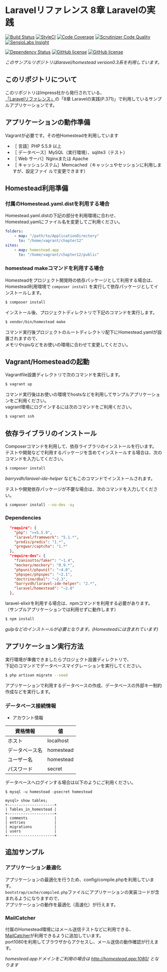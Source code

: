 # Laravelリファレンス 8章 Laravelの実践

[![Build Status](http://img.shields.io/travis/laravel-jp-reference/chapter8/master.svg?style=flat-square)](https://travis-ci.org/laravel-jp-reference/chapter8)
[![StyleCI](https://styleci.io/repos/48643492/shield)](https://styleci.io/repos/48643492)
[![Code Coverage](https://img.shields.io/scrutinizer/coverage/g/laravel-jp-reference/chapter8/master.svg?style=flat-square)](https://scrutinizer-ci.com/g/laravel-jp-reference/chapter8/?branch=master)
[![Scrutinizer Code Quality](https://img.shields.io/scrutinizer/g/laravel-jp-reference/chapter8/master.svg?style=flat-square)](https://scrutinizer-ci.com/g/laravel-jp-reference/chapter8/?branch=master)
[![SensioLabs Insight](https://img.shields.io/sensiolabs/i/cc9e553f-b833-4fb5-b2cf-89ec344a86e9.svg?style=flat-square)](https://insight.sensiolabs.com/projects/cc9e553f-b833-4fb5-b2cf-89ec344a86e9)

[![Dependency Status](https://www.versioneye.com/user/projects/56868b4ceb4f470030000786/badge.svg?style=flat)](https://www.versioneye.com/user/projects/56868b4ceb4f470030000786)
[![GitHub license](https://img.shields.io/github/license/laravel-jp-reference/chapter8.svg?style=flat-square)](https://github.com/laravel-jp-reference/chapter8/blob/master/LICENSE)
[![GitHub license](https://img.shields.io/badge/laravel--jp--reference-chapter8-orange.svg?style=flat-square)](https://github.com/laravel-jp-reference/chapter8)

*このサンプルリポジトリはlaravel/homestead version0.3系を利用しています。*

## このリポジトリについて
このリポジトリはImpress社から発行されている、  
[「Laravelリファレンス」](http://book.impress.co.jp/books/1114101107)の「8章 Laravelの実践(P.371)」で利用しているサンプルアプリケーションです。

## アプリケーションの動作準備
Vagrantが必要です。その他Homesteadを利用しています

 - ［ 言語］PHP 5.5.9 以上
 - ［ データベース］MySQL（実行環境）、sqlite3（テスト）
 - ［ Web サーバ］Nginxまたは Apache
 - ［ キャッシュシステム］Memcached（キャッシュやセッションに利用しますが、設定ファイ
ルで変更できます）

## Homestead利用準備

### 付属のHomestead.yaml.distを利用する場合

Homestead.yaml.distの下記の部分を利用環境に合わせ、    
Homestead.yamlにファイル名を変更してご利用ください。

```yaml
folders:
    - map: "/path/to/ApplicationDirectory"
      to: "/home/vagrant/chapter12"
sites:
    - map: homestead.app
      to: "/home/vagrant/chapter12/public"
```

### homestead makeコマンドを利用する場合
Homesteadをプロジェクト開発時の依存パッケージとして利用する場合は、  
Homestead利用環境で `composer install` を実行して依存パッケージとしてインストールします。  

```bash
$ composer install
```

インストール後、プロジェクトディレクトリで下記のコマンドを実行します。  

```bash
$ vendor/bin/homestead make
```

コマンド実行後プロジェクトのルートディレクトリ配下にHomestead.yamlが設置されますので、  
メモリやcpuなどをお使いの環境に合わせて変更してください。

## Vagrant/Homesteadの起動

Vagrantfile設置ディレクトリで次のコマンドを実行します。  

```bash
$ vagrant up
```

コマンド実行後はお使いの環境でhostsなどを利用してサンプルアプリケーションをご利用ください。  
vagrant環境にログインするには次のコマンドをご利用ください。

```bash
$ vagrant ssh
```

## 依存ライブラリのインストール

Composerコマンドを利用して、依存ライブラリのインストールを行います。  
テストや開発などで利用するパッケージを含めてインストールする場合は、次のコマンドを入力してください。  
```bash
$ composer install
```

*barryvdh/laravel-ide-helper* などもこのコマンドでインストールされます。  

テストや開発依存パッケージが不要な場合は、次のコマンドを入力してください。  

```bash
$ composer install --no-dev -o;
```

### Dependencies
```json
  "require": {
    "php": ">=5.5.9",
    "laravel/framework": "5.1.*",
    "predis/predis": "1.*",
    "gregwar/captcha": "1.*"
  },
  "require-dev": {
    "fzaninotto/faker": "~1.4",
    "mockery/mockery": "0.9.*",
    "phpunit/phpunit": "~4.0",
    "phpspec/phpspec": "~2.1",
    "doctrine/dbal": "~2.3",
    "barryvdh/laravel-ide-helper": "2.*",
    "laravel/homestead": "~2.0"
  },
```

laravel-elixirを利用する場合は、npmコマンドを利用する必要があります。  
（サンプルアプリケーションでは利用せずに動作します）  

```bash
$ npm install
```

*gulpなどのインストールが必要となります。(Homesteadには含まれています)*

## アプリケーション実行方法
実行環境が準備できましたらプロジェクト設置ディレクトリで、  
下記のコマンドでデータベースマイグレーションを実行してください。

```bash
$ php artisan migrate --seed
```

アプリケーションで利用するデータベースの作成、データベースの外部キー制約作成などを実行します。  

### データベース接続情報
* アカウント情報

| 資格情報 | 値 |
|-----------|-------|
| ホスト | localhost |
| データベース名 | homestead |
| ユーザー名 | homestead |
| パスワード | secret |

データベースへログインする場合は以下のようにご利用ください。

```
$ mysql -u homestead -psecret homestead

mysql> show tables;
+---------------------+
| Tables_in_homestead |
+---------------------+
| comments            |
| entries             |
| migrations          |
| users               |
+---------------------+
```

## 追加サンプル

### アプリケーション最適化
アプリケーションの最適化を行うため、config/compile.phpを利用しています。  
`bootstrap/cache/compiled.php`ファイルにアプリケーションの実装コードが含まれるようになりますので、  
アプリケーションの動作を最適化（高速化）が行えます。  

### MailCatcher
付属のHomestead環境にはメール送信テストなどに利用できる、  
[MailCatcher](http://mailcatcher.me/)が利用できるように追加しています。  
port1080を利用してブラウザからアクセスし、メール送信の動作確認が行えます。  

*homestead.appドメインをご利用の場合は http://homestead.app:1080/ となります*
